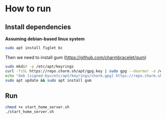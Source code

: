 # How to run


## Install dependencies

__Assuming debian-based linux system__

```sh
sudo apt install figlet bc
```

Then we need to install gum (https://github.com/charmbracelet/gum)

```sh
sudo mkdir -p /etc/apt/keyrings
curl -fsSL https://repo.charm.sh/apt/gpg.key | sudo gpg --dearmor -o /etc/apt/keyrings/charm.gpg
echo "deb [signed-by=/etc/apt/keyrings/charm.gpg] https://repo.charm.sh/apt/ * *" | sudo tee /etc/apt/sources.list.d/charm.list
sudo apt update && sudo apt install gum
```

## Run

```sh
chmod +x start_home_server.sh
./start_home_server.sh
```


